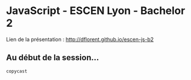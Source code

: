 # JavaScript - ESCEN Lyon - Bachelor 2

Lien de la présentation : http://dflorent.github.io/escen-js-b2

Au début de la session...
-------------------------

```
copycast
```
